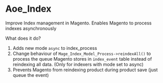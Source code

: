 Aoe_Index
=========

Improve Index management in Magento. Enables Magento to process indexes asynchronously

What does it do?

1. Adds new mode `async` to index_process
2. Change behaviour of `Mage_Index_Model_Process->reindexAll()` to process the queue Magento stores in `index_event` table instead of reindexing all data. (Only for indexers with mode set to async)
3. Prevents Magento from reindexing product during product save (just queue the event)
